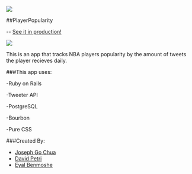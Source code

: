 <img src="images/playerpopularity.jpg"></a>


##PlayerPopularity

-- [See it in production!](http://playerproductivity.herokuapp.com/players)

<a href="https://generalassemb.ly/"><img src="https://ga-core-production-herokuapp-com.global.ssl.fastly.net/assets/ga-lockup-1788582934ade008a8ea6068b784b8ee.png"></a>

This is an app that tracks NBA players popularity by the amount of tweets the player recieves daily.

###This app uses:

-Ruby on Rails

-Tweeter API

-PostgreSQL

-Bourbon

-Pure CSS

###Created By:

+ [Joseph Go Chua](https://github.com/gogojojo)
+ [David Petri](https://github.com/petridw)
+ [Eyal Benmoshe](https://github.com/EBM26)


